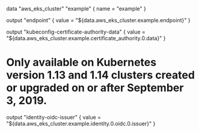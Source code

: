 data "aws_eks_cluster" "example" {
  name = "example"
}

output "endpoint" {
  value = "${data.aws_eks_cluster.example.endpoint}"
}

output "kubeconfig-certificate-authority-data" {
  value = "${data.aws_eks_cluster.example.certificate_authority.0.data}"
}

# Only available on Kubernetes version 1.13 and 1.14 clusters created or upgraded on or after September 3, 2019.
output "identity-oidc-issuer" {
  value = "${data.aws_eks_cluster.example.identity.0.oidc.0.issuer}"
}

